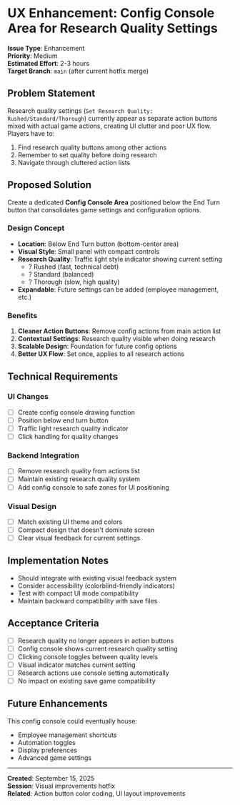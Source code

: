 # UX Enhancement: Config Console Area for Research Quality Settings

**Issue Type**: Enhancement  
**Priority**: Medium  
**Estimated Effort**: 2-3 hours  
**Target Branch**: `main` (after current hotfix merge)

## Problem Statement

Research quality settings (`Set Research Quality: Rushed/Standard/Thorough`) currently appear as separate action buttons mixed with actual game actions, creating UI clutter and poor UX flow. Players have to:

1. Find research quality buttons among other actions
2. Remember to set quality before doing research
3. Navigate through cluttered action lists

## Proposed Solution

Create a dedicated **Config Console Area** positioned below the End Turn button that consolidates game settings and configuration options.

### Design Concept
- **Location**: Below End Turn button (bottom-center area)
- **Visual Style**: Small panel with compact controls
- **Research Quality**: Traffic light style indicator showing current setting
  - ? Rushed (fast, technical debt)
  - ? Standard (balanced)
  - ? Thorough (slow, high quality)
- **Expandable**: Future settings can be added (employee management, etc.)

### Benefits
1. **Cleaner Action Buttons**: Remove config actions from main action list
2. **Contextual Settings**: Research quality visible when doing research
3. **Scalable Design**: Foundation for future config options
4. **Better UX Flow**: Set once, applies to all research actions

## Technical Requirements

### UI Changes
- [ ] Create config console drawing function
- [ ] Position below end turn button
- [ ] Traffic light research quality indicator
- [ ] Click handling for quality changes

### Backend Integration
- [ ] Remove research quality from actions list
- [ ] Maintain existing research quality system
- [ ] Add config console to safe zones for UI positioning

### Visual Design
- [ ] Match existing UI theme and colors
- [ ] Compact design that doesn't dominate screen
- [ ] Clear visual feedback for current settings

## Implementation Notes

- Should integrate with existing visual feedback system
- Consider accessibility (colorblind-friendly indicators)
- Test with compact UI mode compatibility
- Maintain backward compatibility with save files

## Acceptance Criteria

- [ ] Research quality no longer appears in action buttons
- [ ] Config console shows current research quality setting
- [ ] Clicking console toggles between quality levels
- [ ] Visual indicator matches current setting
- [ ] Research actions use console setting automatically
- [ ] No impact on existing save game compatibility

## Future Enhancements

This config console could eventually house:
- Employee management shortcuts
- Automation toggles
- Display preferences
- Advanced game settings

---

**Created**: September 15, 2025  
**Session**: Visual improvements hotfix  
**Related**: Action button color coding, UI layout improvements
